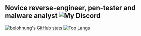 Novice reverse-engineer, pen-tester and malware analyst
![My Discord](https://discord-readme-badge.vercel.app/api?id=500465501462331393)
-------
[![belohnung's GitHub stats](https://github-readme-stats.vercel.app/api?username=HairConditioner&theme=dark&show_icons=true)](https://github.com/anuraghazra/github-readme-stats)
[![Top Langs](https://github-readme-stats.vercel.app/api/top-langs/?username=HairConditioner&theme=dark&show_icons=true)](https://github.com/anuraghazra/github-readme-stats)
